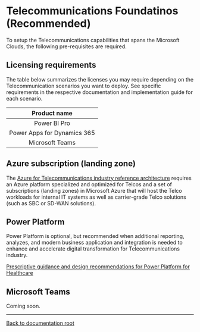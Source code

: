 # Telecommunications Foundatinos (Recommended)

To setup the Telecommunications capabilities that spans the Microsoft Clouds, the following pre-requisites are required.

## Licensing requirements

The table below summarizes the licenses you may require depending on the Telecommunication scenarios you want to deploy. See specific requirements in the respective documentation and implementation guide for each scenario.

| Product name |
|:----------------------:|
|Power BI Pro
|Power Apps for Dynamics 365
|Microsoft Teams

## Azure subscription (landing zone)

The [Azure for Telecommunications industry reference architecture](./readme.md) requires an Azure platform specialized and optimized for Telcos and a set of subscriptions (landing zones) in Microsoft Azure that will host the Telco workloads for internal IT systems as well as carrier-grade Telco solutions (such as SBC or SD-WAN solutions).

## Power Platform

Power Platform is optional, but recommended when additional reporting, analyzes, and modern business application and integration is needed to enhance and accelerate digital transformation for Telecommunications industry.

[Prescriptive guidance and design recommendations for Power Platform for Healthcare](../foundations/powerPlatform)

## Microsoft Teams

Coming soon.

---

[Back to documentation root](../README.md)